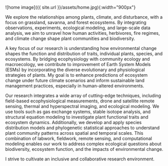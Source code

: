 ![home image]({{ site.url }}/assets/home.jpg){:width="900px"}

We explore the relationships among plants, climate, and disturbance, with a focus on grassland, savanna, and forest ecosystems. By integrating observations, experiments, ecological modeling, and large-scale data analysis, we aim to unravel how human activities, herbivores, fire regimes, and climate change shape plant communities and biodiversity. 

A key focus of our research is understanding how environmental change shapes the function and distribution of traits, individual plants, species, and ecosystems. By bridging ecophysiology with community ecology and macroecology, we contribute to improvement of Earth System Models (ESMs) by incorporating the diverse evolutionary and physiological strategies of plants. My goal is to enhance predictions of ecosystem change under future climate scenarios and inform sustainable land management practices, especially in human-altered environments.

Our research integrates a wide array of cutting-edge techniques, including field-based ecophysiological measurements, drone and satellite remote sensing, thermal and hyperspectral imaging, and ecological modeling. We use tools such as gas exchange systems, stable isotope analysis, and structural equation modeling to investigate plant functional traits and ecosystem dynamics. Additionally, we develop and apply species distribution models and phylogenetic statistical approaches to understand plant community patterns across spatial and temporal scales. This combination of labwork, fieldwork, remote sensing, and computational modeling enables our work to address complex ecological questions about biodiversity, ecosystem function, and the impacts of environmental change.

I strive to cultivate an inclusive and collaborative research environment.



































































































